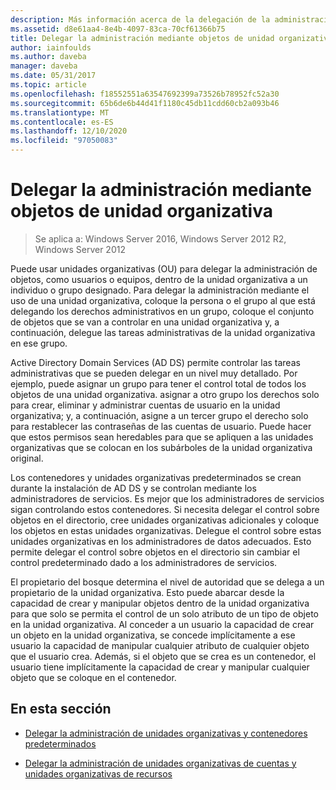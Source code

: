```yaml
---
description: Más información acerca de la delegación de la administración mediante el uso de objetos de la unidad organizativa
ms.assetid: d8e61aa4-8e4b-4097-83ca-70cf61366b75
title: Delegar la administración mediante objetos de unidad organizativa
author: iainfoulds
ms.author: daveba
manager: daveba
ms.date: 05/31/2017
ms.topic: article
ms.openlocfilehash: f18552551a63547692399a73526b78952fc52a30
ms.sourcegitcommit: 65b6de6b44d41f1180c45db11cdd60cb2a093b46
ms.translationtype: MT
ms.contentlocale: es-ES
ms.lasthandoff: 12/10/2020
ms.locfileid: "97050083"
---
```

# <a name="delegating-administration-by-using-ou-objects"></a>Delegar la administración mediante objetos de unidad organizativa

>Se aplica a: Windows Server 2016, Windows Server 2012 R2, Windows Server 2012

Puede usar unidades organizativas (OU) para delegar la administración de objetos, como usuarios o equipos, dentro de la unidad organizativa a un individuo o grupo designado. Para delegar la administración mediante el uso de una unidad organizativa, coloque la persona o el grupo al que está delegando los derechos administrativos en un grupo, coloque el conjunto de objetos que se van a controlar en una unidad organizativa y, a continuación, delegue las tareas administrativas de la unidad organizativa en ese grupo.

Active Directory Domain Services (AD DS) permite controlar las tareas administrativas que se pueden delegar en un nivel muy detallado. Por ejemplo, puede asignar un grupo para tener el control total de todos los objetos de una unidad organizativa. asignar a otro grupo los derechos solo para crear, eliminar y administrar cuentas de usuario en la unidad organizativa; y, a continuación, asigne a un tercer grupo el derecho solo para restablecer las contraseñas de las cuentas de usuario. Puede hacer que estos permisos sean heredables para que se apliquen a las unidades organizativas que se colocan en los subárboles de la unidad organizativa original.

Los contenedores y unidades organizativas predeterminados se crean durante la instalación de AD DS y se controlan mediante los administradores de servicios. Es mejor que los administradores de servicios sigan controlando estos contenedores. Si necesita delegar el control sobre objetos en el directorio, cree unidades organizativas adicionales y coloque los objetos en estas unidades organizativas. Delegue el control sobre estas unidades organizativas en los administradores de datos adecuados. Esto permite delegar el control sobre objetos en el directorio sin cambiar el control predeterminado dado a los administradores de servicios.

El propietario del bosque determina el nivel de autoridad que se delega a un propietario de la unidad organizativa. Esto puede abarcar desde la capacidad de crear y manipular objetos dentro de la unidad organizativa para que solo se permita el control de un solo atributo de un tipo de objeto en la unidad organizativa. Al conceder a un usuario la capacidad de crear un objeto en la unidad organizativa, se concede implícitamente a ese usuario la capacidad de manipular cualquier atributo de cualquier objeto que el usuario crea. Además, si el objeto que se crea es un contenedor, el usuario tiene implícitamente la capacidad de crear y manipular cualquier objeto que se coloque en el contenedor.

## <a name="in-this-section"></a>En esta sección

-   [Delegar la administración de unidades organizativas y contenedores predeterminados](../../ad-ds/plan/Delegating-Administration-of-Default-Containers-and-OUs.md)

-   [Delegar la administración de unidades organizativas de cuentas y unidades organizativas de recursos](../../ad-ds/plan/Delegating-Administration-of-Account-OUs-and-Resource-OUs.md)



